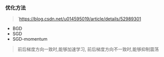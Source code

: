 ### 优化方法
> `https://blog.csdn.net/u014595019/article/details/52989301
- BGD
- SGD
- SGD-momentum
> 前后梯度方向一致时,能够加速学习, 前后梯度方向不一致时,能够抑制震荡
